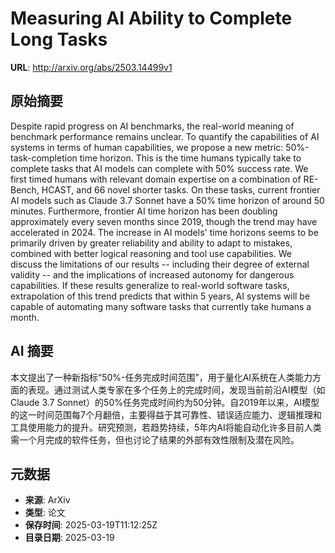 # Measuring AI Ability to Complete Long Tasks

**URL**: http://arxiv.org/abs/2503.14499v1

## 原始摘要

Despite rapid progress on AI benchmarks, the real-world meaning of benchmark
performance remains unclear. To quantify the capabilities of AI systems in
terms of human capabilities, we propose a new metric: 50%-task-completion time
horizon. This is the time humans typically take to complete tasks that AI
models can complete with 50% success rate. We first timed humans with relevant
domain expertise on a combination of RE-Bench, HCAST, and 66 novel shorter
tasks. On these tasks, current frontier AI models such as Claude 3.7 Sonnet
have a 50% time horizon of around 50 minutes. Furthermore, frontier AI time
horizon has been doubling approximately every seven months since 2019, though
the trend may have accelerated in 2024. The increase in AI models' time
horizons seems to be primarily driven by greater reliability and ability to
adapt to mistakes, combined with better logical reasoning and tool use
capabilities. We discuss the limitations of our results -- including their
degree of external validity -- and the implications of increased autonomy for
dangerous capabilities. If these results generalize to real-world software
tasks, extrapolation of this trend predicts that within 5 years, AI systems
will be capable of automating many software tasks that currently take humans a
month.


## AI 摘要

本文提出了一种新指标“50%-任务完成时间范围”，用于量化AI系统在人类能力方面的表现。通过测试人类专家在多个任务上的完成时间，发现当前前沿AI模型（如Claude 3.7 Sonnet）的50%任务完成时间约为50分钟。自2019年以来，AI模型的这一时间范围每7个月翻倍，主要得益于其可靠性、错误适应能力、逻辑推理和工具使用能力的提升。研究预测，若趋势持续，5年内AI将能自动化许多目前人类需一个月完成的软件任务，但也讨论了结果的外部有效性限制及潜在风险。

## 元数据

- **来源**: ArXiv
- **类型**: 论文
- **保存时间**: 2025-03-19T11:12:25Z
- **目录日期**: 2025-03-19

